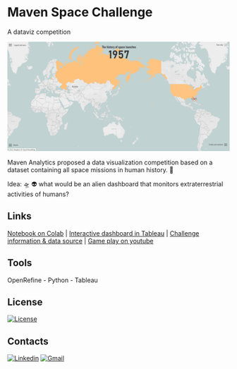 # Maven Space Challenge
 A dataviz competition

![dataviz sreenshot](https://github.com/AntonelloManenti/MavenSpaceChallenge/blob/main/media/Maven.PNG)

Maven Analytics proposed a data visualization competition based on a dataset containing all space missions in human history. 🚀

Idea: 🛸 👽
what would be an alien dashboard that monitors extraterrestrial activities of humans?


## Links
[Notebook on Colab] | [Interactive dashboard in Tableau] | [Challenge information & data source] | [Game play on youtube]

## Tools
OpenRefine - Python - Tableau

## License
[![License](https://img.shields.io/badge/License-CC%201.0-blue.svg)](https://github.com/AntonelloManenti/Data_Viz_gender-equality_BG/blob/main/LICENSE)

## Contacts
[![Linkedin](https://img.shields.io/badge/LinkedIn-gray?style=flat&logo=linkedin&labelColor=blue)](https://www.linkedin.com/in/antonello-manenti/)
[![Gmail](https://img.shields.io/badge/Gmail-D14836?style=flat&logo=gmail&logoColor=white&labelColor=red&color=gray)](mailto:antonellomanenti@gmail.com)

[//]: # (These are reference links used in the body of this note and get stripped out when the markdown processor does its job. There is no need to format nicely because it shouldn't be seen. Thanks SO - http://stackoverflow.com/questions/4823468/store-comments-in-markdown-syntax)

   [Notebook on Colab]:<https://colab.research.google.com/drive/1v4wcpv-E1Yoobwn3QiCm2bt1D2FaZH2L?usp=sharing>
   [Interactive dashboard in Tableau]:<https://public.tableau.com/shared/MZ97NB33G?:display_count=n&:origin=viz_share_link>
   [Challenge information & data source]:<https://www.mavenanalytics.io/blog/maven-space-challenge>
   [Game play on youtube]:<https://youtu.be/ZuUkdC7NZo8>
  
